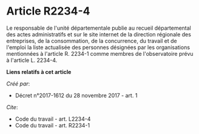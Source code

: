 # Article R2234-4

Le responsable de l'unité départementale publie au recueil départemental des actes administratifs et sur le site internet de
la direction régionale des entreprises, de la consommation, de la concurrence, du travail et de l'emploi la liste actualisée
des personnes désignées par les organisations mentionnées à l'article R. 2234-1 comme membres de l'observatoire prévu à
l'article L. 2234-4.

**Liens relatifs à cet article**

_Créé par_:

  - Décret n°2017-1612 du 28 novembre 2017 - art. 1

_Cite_:

  - Code du travail - art. L2234-4
  - Code du travail - art. R2234-1
